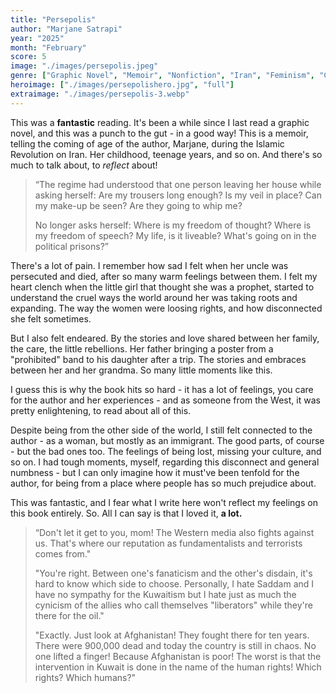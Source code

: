 ```yaml
---
title: "Persepolis"
author: "Marjane Satrapi"
year: "2025"
month: "February"
score: 5
image: "./images/persepolis.jpeg"
genre: ["Graphic Novel", "Memoir", "Nonfiction", "Iran", "Feminism", "Coming of Age"]
heroimage: ["./images/persepolishero.jpg", "full"]
extraimage: "./images/persepolis-3.webp"
---
```


This was a **fantastic** reading. It's been a while since I last read a graphic novel, and this was a punch to the gut - in a good way!
This is a memoir, telling the coming of age of the author, Marjane, during the Islamic Revolution on Iran. Her childhood, teenage years, and so on. And there's so much to talk about, to _reflect_ about!

> “The regime had understood that one person leaving her house while asking herself:
> Are my trousers long enough?
> Is my veil in place?
> Can my make-up be seen?
> Are they going to whip me?
>
> No longer asks herself:
> Where is my freedom of thought?
> Where is my freedom of speech?
> My life, is it liveable?
> What's going on in the political prisons?”

There's a lot of pain. I remember how sad I felt when her uncle was persecuted and died, after so many warm feelings between them. I felt my heart clench when the little girl that thought she was a prophet, started to understand the cruel ways the world around her was taking roots and expanding. The way the women were loosing rights, and how disconnected she felt sometimes.

But I also felt endeared. By the stories and love shared between her family, the care, the little rebellions. Her father bringing a poster from a "prohibited" band to his daughter after a trip. The stories and embraces between her and her grandma. So many little moments like this.

I guess this is why the book hits so hard - it has a lot of feelings, you care for the author and her experiences - and as someone from the West, it was pretty enlightening, to read about all of this.

Despite being from the other side of the world, I still felt connected to the author - as a woman, but mostly as an immigrant. The good parts, of course - but the bad ones too. The feelings of being lost, missing your culture, and so on. I had tough moments, myself, regarding this disconnect and general numbness - but I can only imagine how it must've been tenfold for the author, for being from a place where people has so much prejudice about.

This was fantastic, and I fear what I write here won't reflect my feelings on this book entirely. So. All I can say is that I loved it, **a lot.**

> “Don't let it get to you, mom! The Western media also fights against us. That's where our reputation as fundamentalists and terrorists comes from."
>
> "You're right. Between one's fanaticism and the other's disdain, it's hard to know which side to choose. Personally, I hate Saddam and I have no sympathy for the Kuwaitism but I hate just as much the cynicism of the allies who call themselves "liberators" while they're there for the oil."
>
> "Exactly. Just look at Afghanistan! They fought there for ten years. There were 900,000 dead and today the country is still in chaos. No one lifted a finger! Because Afghanistan is poor! The worst is that the intervention in Kuwait is done in the name of the human rights! Which rights? Which humans?"
